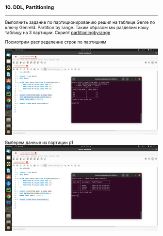 ### 10. DDL, Partitioning
---
Выполнить задание по партиционированию решил на таблице Genre по ключу GenreId. Partition by range. Таким образом мы разделим нашу таблицу на 3 партиции.
Скрипт 
[partitioningbyrange](https://github.com/maxyustus/RDBM_OTUS/blob/main/10.%20DDL%2C%20Partitioning/partitionbyrange.sql)

Посмотрим распределение строк по партициям

![frominfoschema](https://github.com/maxyustus/RDBM_OTUS/blob/main/10.%20DDL%2C%20Partitioning/Screenshot%20from%202021-10-19%2017-24-30.png)


Выберем данные из партиции p1
![datafrompartition](https://github.com/maxyustus/RDBM_OTUS/blob/main/10.%20DDL%2C%20Partitioning/Screenshot%20from%202021-10-19%2017-24-54.png)